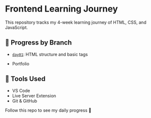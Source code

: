 # Frontend Learning Journey

This repository tracks my 4-week learning journey of HTML, CSS, and JavaScript.

## 📅 Progress by Branch
- [`day01`](https://github.com/aditya1269623/frontend-learning-journey/day01): HTML structure and basic tags
  
- Portfolio

## 🔧 Tools Used
- VS Code
- Live Server Extension
- Git & GitHub

Follow this repo to see my daily progress 🚀
